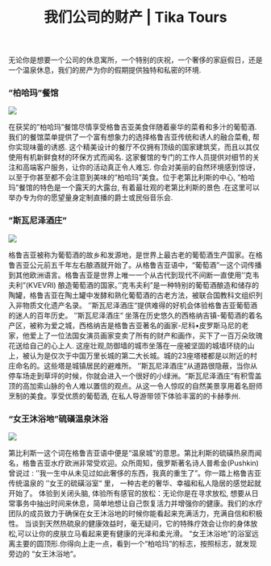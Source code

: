 ﻿---
language: zh
url: our-properties
heading: 我们公司的财产
title: 我们公司的财产 | Tika Tours
country_id: 1
imggrp_id: 44
---
<div class="row content-row"><!-- 1708 (0)-->

</div>

<div class="row content-row"><!-- 1709 (2)-->
<div class="col-xs-12"><!-- 2274 -->

无论你是想要一个公司的休息寓所，一个特别的庆祝，一个奢侈的家庭假日，还是一个温泉休息，我们的房产为你的假期提供独特和私密的环境.


</div>

</div>

<div class="row content-row"><!-- 1710 (3)-->
<div class="col-xs-12"><!-- 2275 -->

### ”柏哈玛”餐馆

</div>

</div>

<div class="row content-row"><!-- 1711 (4)-->
<div class="col-xs-12 col-sm-6 col-md-6"><!-- 2276 -->

![](/library/content/bohema-restaurant.png)

</div>

<div class="col-xs-12 col-sm-6 col-md-6"><!-- 2277 -->

在获奖的”柏哈玛”餐馆尽情享受格鲁吉亚美食伴随着豪华的菜肴和多汁的葡萄酒. 我们的餐馆菜单提供了一个富有想象力的选择格鲁吉亚传统和诱人的融合菜肴, 帮你实现味蕾的诱惑. 这个精美设计的餐厅不仅拥有顶级的国家建筑奖，而且以其仅使用有机新鲜食材的环保方式而闻名. 这家餐馆的专门的工作人员提供对细节的关注和高端客户服务，让你的活动真正令人难忘.
你会对美丽的自然环境感到惊讶，以至于你甚至都不会注意到美味的”柏哈玛”美食。位于老第比利斯的中心, ”柏哈玛”餐馆的特色是一个露天的大露台, 有着最壮观的老第比利斯的景色 .在这里可以举办专为你的愿望量身定制直播的爵士或民俗音乐会.

</div>

</div>

<div class="row content-row"><!-- 1712 (5)-->
<div class="col-xs-12"><!-- 2278 -->

### ”斯瓦尼泽酒庄”

</div>

</div>

<div class="row content-row"><!-- 1713 (6)-->
<div class="col-xs-12 col-sm-6 col-md-6"><!-- 2279 -->

![](/library/content/chateau.png)

</div>

<div class="col-xs-12 col-sm-6 col-md-6"><!-- 2280 -->

格鲁吉亚被称为葡萄酒的故乡和发源地，是世界上最古老的葡萄酒生产国家。在格鲁吉亚公元前五千年左右酿酒就开始了。从格鲁吉亚语中，“葡萄酒”一这个词传播到其他欧洲语言。格鲁吉亚是世界上唯一一个从古代到现代不间断一直使用’’克韦夫利”(KVEVRI) 酿造葡萄酒的国家。’’克韦夫利”是一种特别的葡萄酒酿造和储存的陶罐，格鲁吉亚在陶土罐中发酵和熟化葡萄酒的古老方法，被联合国教科文组织列入非物质文化遗产名录。
’’斯瓦尼泽酒庄“提供难得的好机会体验格鲁吉亚葡萄酒的迷人的百年历史。
’’斯瓦尼泽酒庄“ 坐落在历史悠久的西格纳吉镇-葡萄酒的着名产区，被称为爱之城，西格纳吉是格鲁吉亚著名的画家-尼科•皮罗斯马尼的老家，他爱上了一位法国女演员画家变卖了所有的财产和画作，买下了一百万朵玫瑰花送给自己的心上人.
这座壮观,防御墙的城市坐落在一座被坚固的城墙环绕的山上，被认为是仅次于中国万里长城的第二大长城。城的23座塔楼都是以附近的村庄命名的。这些塔是城镇居民的避难所。
’’斯瓦尼泽酒庄“从道路很隐蔽，当你从停车场走到草坪的时候，你就会进入一个很好的小绿洲。“斯瓦尼泽酒庄“有积雪盖顶的高加索山脉的令人难以置信的观点。从这一令人惊叹的自然美景享用着名厨师烹制的美食。享受优质的葡萄酒, 在私人导游带领下体验丰富的的卡赫季州.



</div>

</div>

<div class="row content-row"><!-- 1714 (7)-->
<div class="col-xs-12"><!-- 2281 -->

### “女王沐浴地”硫磺温泉沐浴


</div>

</div>

<div class="row content-row"><!-- 1715 (8)-->
<div class="col-xs-12 col-sm-6 col-md-6"><!-- 2282 -->

![](/library/content/queens-bath.png)

</div>

<div class="col-xs-12 col-sm-6 col-md-6"><!-- 2283 -->


第比利斯一这个词在格鲁吉亚语中便是“温泉城”的意思。第比利斯的硫磺热泉而闻名，格鲁吉亚水疗欧洲非常受欢迎。众所周知，俄罗斯著名诗人普希金(Pushkin)曾说过 :  ’’我一生中从未见过如此奢侈的东西，我真的重生了”。你一踏上格鲁吉亚传统温泉的 ’’女王的硫磺浴室“ 里， 一种古老的奢华、幸福和私人隐居的感觉起就开始了。
体验到关闭头脑, 体验所有感官的放松：无论你是在寻求放松, 想要从日常事务中抽出时间来休息，简单地想让自己恢复活力并增强你的健康。我们的水疗团队的成员致力于确保在女王沐浴地的时候你能看起来充满活力，充满自信和积极性。
当谈到天然热硫泉的健康效益时，毫无疑问，它的特殊疗效会让你的身体放松,可以让你的皮肤立马看起来更有健康的光泽和柔光滑。
“女王沐浴地”的浴室远离主要的圆顶形.你得向上走一点，看到一个“柏哈玛”的标志，按照标志，就发现旁边的 “女王沐浴地“。


</div>

</div>

